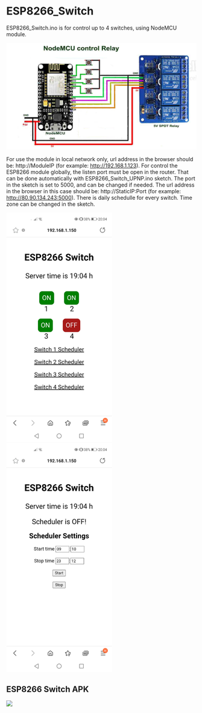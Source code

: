 # ESP8266_Switch

ESP8266_Switch.ino is for control up to 4 switches, using NodeMCU module. 

<img src="https://github.com/raykopan/ESP8266_Switch/blob/main/NodeMCU_0.9.jpg" width="580" />

For use the module in local network only, url address in the browser should be:
http://ModuleIP (for example: http://192.168.1.123). For control the ESP8266 module globally, the listen port must be open in the router. 
That can be done automatically with ESP8266_Switch_UPNP.ino sketch. The port in the sketch is set to 5000, and can be changed if needed. The url address in the browser in this case should be: http://StaticIP:Port (for example: http://80.90.134.243:5000).
There is daily schedulle for every switch. Time zone can be changed in the sketch.

<img src="https://github.com/raykopan/ESP8266_Switch/blob/main/ESP8266Switch.jpg" width="280"/>         <img src="https://github.com/raykopan/ESP8266_Switch/blob/main/ESP8266SwitchScheduler.jpg" width="280"/>

## ESP8266 Switch APK 

<a href="https://play.google.com/store/apps/details?id=com.esp8266.remote" target="_blank">
<img src="https://i.imgur.com/SodCdkm.png" height=60" /></a>


